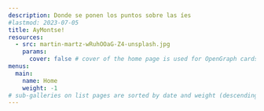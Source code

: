 ```yaml
---
description: Donde se ponen los puntos sobre las íes
#lastmod: 2023-07-05
title: AyMontse!
resources:
  - src: martin-martz-wRuhOOaG-Z4-unsplash.jpg
    params:
      cover: false # cover of the home page is used for OpenGraph cards, etc.
menus:
  main:
    name: Home
    weight: -1
# sub-galleries on list pages are sorted by date and weight (descending)
---
```

